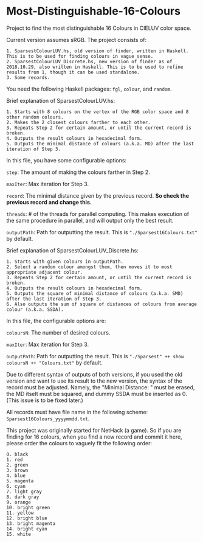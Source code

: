 # Most-Distinguishable-16-Colours
Project to find the most distinguishable 16 Colours in CIELUV color space.

Current version assumes sRGB. The project consists of:

    1. SparsestColourLUV.hs, old version of finder, written in Haskell. This is to be used for finding colours in vague sense.
    2. SparsestColourLUV_Discrete.hs, new version of finder as of 2018.10.29, also written in Haskell. This is to be used to refine results from 1, though it can be used standalone.
    3. Some records.

You need the following Haskell packages: `fgl`, `colour`, and `random`.

Brief explanation of SparsestColourLUV.hs:

    1. Starts with 8 colours on the vertex of the RGB color space and 8 other random colours.
    2. Makes the 2 closest colours farther to each other.
    3. Repeats Step 2 for certain amount, or until the current record is broken.
    4. Outputs the result colours in hexadecimal form.
    5. Outputs the minimal distance of colours (a.k.a. MD) after the last iteration of Step 3.

In this file, you have some configurable options:

`step`: The amount of making the colours farther in Step 2.

`maxIter`: Max iteration for Step 3.

`record`: The minimal distance given by the previous record. **So check the previous record and change this.**

`threads`: # of the threads for parallel computing. This makes execution of the same procedure in parallel, and will output only the best result.

`outputPath`: Path for outputting the result. This is `"./Sparsest16Colours.txt"` by default.

Brief explanation of SparsestColourLUV_Discrete.hs:

    1. Starts with given colours in outputPath.
    2. Select a random colour amongst them, then moves it to most appropriate adjacent colour.
    3. Repeats Step 2 for certain amount, or until the current record is broken.
    4. Outputs the result colours in hexadecimal form.
    5. Outputs the square of minimal distance of colours (a.k.a. SMD) after the last iteration of Step 3.
    6. Also outputs the sum of square of distances of colours from average colour (a.k.a. SSDA).

In this file, the configurable options are:

`coloursN`: The number of desired colours.

`maxIter`: Max iteration for Step 3.

`outputPath`: Path for outputting the result. This is `"./Sparsest" ++ show coloursN ++ "Colours.txt"` by default.

Due to different syntax of outputs of both versions, if you used the old version and want to use its result to the new version, the syntax of the record must be adjusted. Namely, the "Minimal Distance: " must be erased, the MD itselt must be squared, and dummy SSDA must be inserted as 0. (This issue is to be fixed later.)

All records must have file name in the following scheme: `Sparsest16Colours_yyyymmdd.txt`.

This project was originally started for NetHack (a game). So if you are finding for 16 colours, when you find a new record and commit it here, please order the colours to vaguely fit the following order:

    0. black
    1. red
    2. green
    3. brown
    4. blue
    5. magenta
    6. cyan
    7. light gray
    8. dark gray
    9. orange
    10. bright green
    11. yellow
    12. bright blue
    13. bright magenta
    14. bright cyan
    15. white
